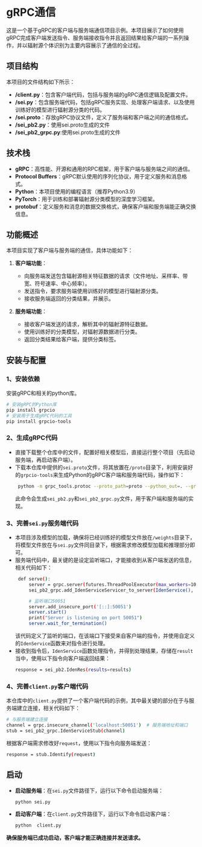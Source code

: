 # gRPC通信
这是一个基于gRPC的客户端与服务端通信项目示例。本项目展示了如何使用gRPC完成客户端发送指令、服务端接收指令并且返回结果给客户端的一系列操作，并以辐射源个体识别为主要内容展示了通信的全过程。
## 项目结构
本项目的文件结构如下所示：
- **/client.py**：包含客户端代码，包括与服务端的gRPC通信逻辑及配置文件。
- **/sei.py**：包含服务端代码，包括gRPC服务实现、处理客户端请求、以及使用训练好的模型进行辐射源分类的代码。
- **/sei.proto**：存放gRPC协议文件，定义了服务端和客户端之间的通信格式。
- **/sei_pb2.py**：使用sei.proto生成的文件
- **/sei_pb2_grpc.py**:使用sei.proto生成的文件

## 技术栈
- **gRPC**：高性能、开源和通用的RPC框架，用于客户端与服务端之间的通信。
- **Protocol Buffers**：gRPC默认使用的序列化协议，用于定义服务和消息格式。
- **Python**：本项目使用的编程语言（推荐Python3.9）
- **PyTorch**：用于训练和部署辐射源分类模型的深度学习框架。
- **protobuf**：定义服务和消息的数据交换格式，确保客户端和服务端能正确交换信息。

## 功能概述
本项目实现了客户端与服务端的通信，具体功能如下：

1. **客户端功能**：
   - 向服务端发送包含辐射源相关特征数据的请求（文件地址、采样率、带宽、符号速率、中心频率）。
   - 发送指令，要求服务端使用训练好的模型进行辐射源分类。
   - 接收服务端返回的分类结果，并展示。

2. **服务端功能**：
   - 接收客户端发送的请求，解析其中的辐射源特征数据。
   - 使用训练好的分类模型，对辐射源数据进行分类。
   - 返回分类结果给客户端，提供分类标签。

## 安装与配置
### 1、安装依赖
安装gRPC和相关的python库。
```bash
# 安装gRPC的Python库
pip install grpcio
# 安装用于生成gRPC代码的工具
pip install grpcio-tools
```
### 2、生成gRPC代码  
- 直接下载整个仓库中的文件，配置好相关模型后，直接运行整个项目（先启动服务端，再启动客户端）。  
- 下载本仓库中提供的`sei.proto`文件，将其放置在`/proto`目录下，利用安装好的`grpcio-tools`来生成Python的gRPC客户端和服务端代码，操作如下：  
   ```bash
    python -m grpc_tools.protoc --proto_path=proto --python_out=. --grpc_python_out=. proto/sei.proto
    ```
    此命令会生成`sei_pb2.py`和`sei_pb2_grpc.py`文件，用于客户端和服务端的实现。  
### 3、完善`sei.py`服务端代码
- 本项目涉及模型的加载，确保将已经训练好的模型文件放在`/weights`目录下，将模型文件放在与`sei.py`文件同目录下，根据需求修改模型加载和推理部分即可。  
- 服务端代码中，最关键的是设定监听端口，才能接收到从客户端发送的信息，相关代码如下：
  ```bash
   def serve():
       server = grpc.server(futures.ThreadPoolExecutor(max_workers=10))
       sei_pb2_grpc.add_IdenServiceServicer_to_server(IdenService(), server)

       # 监听端口50051
       server.add_insecure_port('[::]:50051')
       server.start()
       print("Server is listening on port 50051")
       server.wait_for_termination()
  ```
  该代码定义了监听的端口，在该端口下接受来自客户端的指令，并使用自定义的`IdenService`函数来对指令进行处理。  
- 接收到指令后，`IdenService`函数处理指令，并得到处理结果，存储在`result`当中，使用以下指令向客户端返回结果：
  ```bash
  response = sei_pb2.IdenRes(results=results)
  ```
  
### 4、完善`client.py`客户端代码
本仓库中的`client.py`提供了一个客户端代码的示例，其中最关键的部分在于与服务端建立连接，相关代码如下：
```bash
# 与服务端建立连接
channel = grpc.insecure_channel('localhost:50051')  # 服务端地址和端口
stub = sei_pb2_grpc.IdenServiceStub(channel)
```
根据客户端需求修改好`request`，使用以下指令向服务端发送：
```bash
response = stub.Identify(request)
```

## 启动
- **启动服务端**：在`sei.py`文件路径下，运行以下命令启动服务端：
    ```bash
    python sei.py
    ```
- **启动客户端**：在`client.py`文件路径下，运行以下命令启动客户端：
   ```bash
   python  client.py
   ```
**确保服务端已成功启动，客户端才能正确连接并发送请求。**